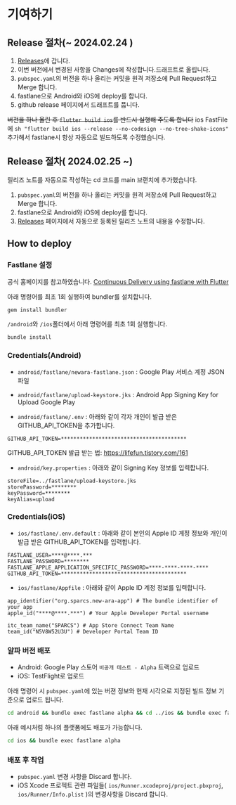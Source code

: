 # 기여하기

## Release 절차(~ 2024.02.24 )

1. [Releases](https://github.com/sparcs-kaist/new-ara-app/releases)에 갑니다.
2. 이번 버전에서 변경된 사항을 Changes에 작성합니다.드래프트로 올립니다.
3. `pubspec.yaml`의 버전을 하나 올리는 커밋을 원격 저장소에 Pull Request하고 Merge 합니다.
4. fastlane으로 Android와 iOS에 deploy를 합니다.
5. github release 페이지에서 드래프트를 풉니다.

~~버전을 하나 올린 후 `flutter build ios`를 반드시 실행해 주도록 합니다~~
ios FastFile에 `sh "flutter build ios --release --no-codesign --no-tree-shake-icons"` 추가해서 fastlane시 항상 자동으로 빌드하도록 수정했습니다.

## Release 절차( 2024.02.25 ~)
릴리즈 노트를 자동으로 작성하는 cd 코드를 main 브랜치에 추가했습니다.
1. `pubspec.yaml`의 버전을 하나 올리는 커밋을 원격 저장소에 Pull Request하고 Merge 합니다.
2. fastlane으로 Android와 iOS에 deploy를 합니다.
3. [Releases](https://github.com/sparcs-kaist/new-ara-app/releases) 페이지에서 자동으로 등록된 릴리즈 노트의 내용을 수정합니다.

## How to deploy

### Fastlane 설정

공식 홈페이지를 참고하였습니다.
[Continuous Delivery using fastlane with Flutter](https://flutter.io/docs/deployment/fastlane-cd)

아래 명령어를 최초 1회 실행하여 bundler를 설치합니다.

```bash
gem install bundler
```

`/android`와 `/ios`폴더에서 아래 명령어를 최초 1회 실행합니다.

```bash
bundle install
```

### Credentials(Android)

- `android/fastlane/newara-fastlane.json` : Google Play 서비스 계정 JSON 파일

- `android/fastlane/upload-keystore.jks` : Android App Signing Key for Upload Google Play

- `android/fastlane/.env` : 아래와 같이 각자 개인이 발급 받은 GITHUB_API_TOKEN을 추가합니다. 

```env
GITHUB_API_TOKEN=****************************************
```
GITHUB_API_TOKEN 발급 받는 법: https://lifefun.tistory.com/161


- `android/key.properties` : 아래와 같이 Signing Key 정보를 입력합니다.

```env
storeFile=../fastlane/upload-keystore.jks
storePassword=********
keyPassword=********
keyAlias=upload
```

### Credentials(iOS)
- `ios/fastlane/.env.default` : 아래와 같이 본인의 Apple ID 계정 정보와 개인이 발급 받은 GITHUB_API_TOKEN를 입력합니다.

```env
FASTLANE_USER=****@****.***
FASTLANE_PASSWORD=********
FASTLANE_APPLE_APPLICATION_SPECIFIC_PASSWORD=****-****-****-****
GITHUB_API_TOKEN=****************************************
```

- `ios/fastlane/Appfile` : 아래와 같이 Apple ID 계정 정보를 입력합니다.
```env
app_identifier("org.sparcs.new-ara-app") # The bundle identifier of your app
apple_id("****@****.***") # Your Apple Developer Portal username

itc_team_name("SPARCS") # App Store Connect Team Name
team_id("N5V8W52U3U") # Developer Portal Team ID
```


### 알파 버전 배포

- Android: Google Play 스토어 `비공개 테스트 - Alpha` 트랙으로 업로드
- iOS: TestFlight로 업로드

아래 명령어 시 `pubspec.yaml`에 있는 버젼 정보와 현재 시각으로 지정된 빌드 정보 기준으로 업로드 됩니다.

```bash
cd android && bundle exec fastlane alpha && cd ../ios && bundle exec fastlane alpha
```


아래 예시처럼 하나의 플랫폼에도 배포가 가능합니다.

```bash
cd ios && bundle exec fastlane alpha
```

### 배포 후 작업
- `pubspec.yaml` 변경 사항을 Discard 합니다.
- iOS Xcode 프로젝트 관련 파일들( `ios/Runner.xcodeproj/project.pbxproj`, `ios/Runner/Info.plist` )의 변경사항을 Discard 합니다.

